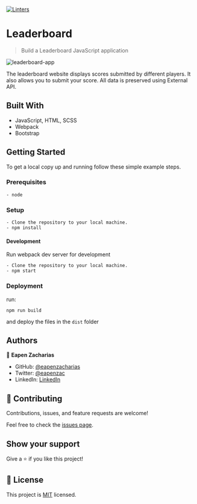 [![Linters](https://github.com/eapenzacharias/Leaderboard/actions/workflows/linters.yml/badge.svg)](https://github.com/eapenzacharias/Leaderboard/actions/workflows/linters.yml)

# Leaderboard

> Build a Leaderboard JavaScript application

![leaderboard-app](https://user-images.githubusercontent.com/49812651/142466531-1264dd11-2d66-4caa-80f9-8a27ab48f950.png)

The leaderboard website displays scores submitted by different players. It also allows you to submit your score. All data is preserved using External API.

<!-- ## [Live Project](#) -->

## Built With

- JavaScript, HTML, SCSS
- Webpack
- Bootstrap

## Getting Started

To get a local copy up and running follow these simple example steps.

### Prerequisites
    - node

### Setup
```
- Clone the repository to your local machine.
- npm install
```
#### Development
Run webpack dev server for development
```
- Clone the repository to your local machine.
- npm start
```

### Deployment
 run:
 ```
 npm run build
 ```
 and deploy the files in the ```dist``` folder

## Authors

👤 **Eapen Zacharias**

- GitHub: [@eapenzacharias](https://github.com/eapenzacharias)
- Twitter: [@eapenzac](https://twitter.com/eapenzac)
- LinkedIn: [LinkedIn](https://linkedin.com/in/eapenzac)

## 🤝 Contributing

Contributions, issues, and feature requests are welcome!

Feel free to check the [issues page](../../issues/).

## Show your support

Give a ⭐️ if you like this project!

## 📝 License

This project is [MIT](./MIT.md) licensed.
